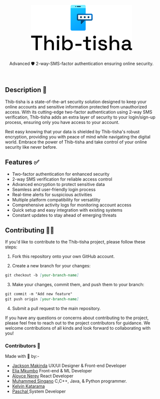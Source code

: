 <a href="https://github.com/makindajack/thib-tisha">
  <div align="center">
    <picture>
      <source height="150px" media="(prefers-color-scheme: dark)" srcset="./public/img/logo/brand/brand-center-dark.png">
      <img height="150px" alt="NMB Mkononi" src="./public/img/logo/brand/brand-center.png">
    </picture>
  </div>
</a>
<br>
<p align="center">Advanced 🛡️ 2-way-SMS-factor authentication ensuring online security.</p><br>

## Description 📇

Thib-tisha is a state-of-the-art security solution designed to keep your online accounts and sensitive information protected from unauthorized access. With its cutting-edge two-factor authentication using 2-way SMS verification, Thib-tisha adds an extra layer of security to your login/sign-up process, ensuring only you have access to your account.

Rest easy knowing that your data is shielded by Thib-tisha's robust encryption, providing you with peace of mind while navigating the digital world. Embrace the power of Thib-tisha and take control of your online security like never before.

## Features ✅

- Two-factor authentication for enhanced security
- 2-way SMS verification for reliable access control
- Advanced encryption to protect sensitive data
- Seamless and user-friendly login process
- Real-time alerts for suspicious activities
- Multiple platform compatibility for versatility
- Comprehensive activity logs for monitoring account access
- Quick setup and easy integration with existing systems
- Constant updates to stay ahead of emerging threats

## Contributing 🤝🏽

If you'd like to contribute to the Thib-tisha project, please follow these steps:

1. Fork this repository onto your own GitHub account.

2. Create a new branch for your changes:

```md
git checkout -b [your-branch-name]
```

3. Make your changes, commit them, and push them to your branch:

```md
git commit -m "Add new feature"
git push origin [your-branch-name]
```

4. Submit a pull request to the main repository.

If you have any questions or concerns about contributing to the project, please feel free to reach out to the project contributors for guidance. We welcome contributions of all kinds and look forward to collaborating with you!

### Contributors 👥

Made with 💙 by:-

- [Jackson Makinda](https://github.com/makindajack) UX/UI Designer & Front-end Developer
- [Elia Mkumbo](https://github.com/Era360) Front-end & ML Developer
- [Aloyce Nerey](https://github.com/BossNerey) React Developer
- [Muhammed Singano](https://github.com/ms3c) C,C++, Java, & Python programmer.
- [Kelvin Katarama](https://github.com/)
- [Paschal ](https://github.com/) System Developer
